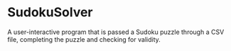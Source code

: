 # SudokuSolver
A user-interactive program that is passed a Sudoku puzzle through a CSV file, completing the puzzle and checking for validity.
